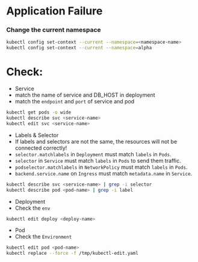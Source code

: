 # Application Failure
### Change the current namespace
```bash
kubectl config set-context --current --namespace=<namespace-name>
kubectl config set-context --current --namespace=alpha
```
# Check:
- Service
 - match the name of service and DB_HOST in deployment
 - match the `endpoint` and `port` of service and pod
 ```bash
 kubectl get pods -o wide
 kubectl describe svc <service-name>
 kubectl edit svc <service-name>
 ```
- Labels & Selector
 - If labels and selectors are not the same, the resources will not be connected correctly!
 - `selector.matchlabels` in `Deployment` must match `labels` in `Pods`.
 - `selector` in `Service` must match `labels` in `Pods` to send them traffic.
 - `podselector.matchlabels` in `NetworkPolicy` must match `labels` in `Pods`.
 - `backend.service.name` on `Ingress` must match `metadata.name` in `Service`.
 ```bash
 kubectl describe svc <service-name> | grep -i selector
 kubectl describe pod <pod-name> | grep -i label
 ```
- Deployment
 - Check the `env`
 ```bash
 kubectl edit deploy <deploy-name>
 ```
- Pod
 - Check the `Environment`
 ```bash
 kubectl edit pod <pod-name>
 kubectl replace --force -f /tmp/kubectl-edit.yaml
 ```
